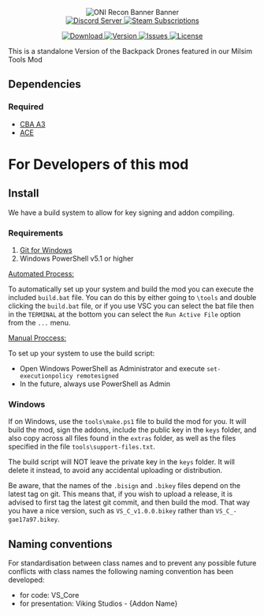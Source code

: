 <p align="center">
	<img src="https://github.com/Viking-Studios-Arma/ONI_Recon_Essentials/blob/5d17ad1523638d20144793f82f990c9eececcb5a/Falcon%20flight%20banner%20W-logo.png" alt="ONI Recon Banner Banner" />
	<br />
	<a href="https://discord.gg/9pJTHHzaFC">
		<img src="https://img.shields.io/discord/1032437213100777502.svg?label=Discord&logo=Discord&colorB=7289da&style=for-the-badge" alt="Discord Server">
	</a>
	<a href="https://steamcommunity.com/sharedfiles/filedetails/?id=3016023028">
		<img src="https://img.shields.io/steam/subscriptions/3016023028?style=for-the-badge" alt="Steam Subscriptions">
	</a>
	
</p>
</p>
<p align="center">
	<a href="https://steamcommunity.com/sharedfiles/filedetails/?id=3016023028">
		<img src="https://img.shields.io/steam/size/3016023028?label=Download&logo=steam" alt="Download" />
	</a>
	<a href="https://github.com/Viking-Studios-Arma/ONI_Recon_Core/releases">
		<img src="https://img.shields.io/github/release/Viking-Studios-Arma/ONI_Recon_Core.svg?label=Version" alt="Version" />
	</a>
	<a href="https://github.com/Viking-Studios-Arma/ONI_Recon_Core/issues">
		<img src="http://img.shields.io/github/issues-raw/Viking-Studios-Arma/ONI_Recon_Core.svg?label=Issues&style=flat" alt="Issues" />
	</a>
	<a href="Viking-Studios-Arma/ONI_Recon_Core/blob/main/LICENSE">
		<img src="https://img.shields.io/github/license/Viking-Studios-Arma/ONI_Recon_Core.svg?style=flat&label=Licence" alt="License">
	</a>
</p>

<p>

This is a standalone Version of the Backpack Drones featured in our Milsim Tools Mod

</p>

## Dependencies
### Required
- [CBA A3](https://steamcommunity.com/sharedfiles/filedetails/?id=450814997)
- [ACE](https://steamcommunity.com/workshop/filedetails/?id=463939057)

# For Developers of this mod
## Install
We have a build system to allow for key signing and addon compiling.

### Requirements
1. [Git for Windows](https://git-scm.com/download/win)
1. Windows PowerShell v5.1 or higher

<ins>Automated Process:</ins>

To automatically set up your system and build the mod you can execute the included `build.bat` file.
You can do this by either going to `\tools` and double clicking the `build.bat` file, or if you use VSC you can select the bat file then in the `TERMINAL` at the bottom you can select the `Run Active File` option from the `...` menu.

<ins>Manual Proccess:</ins>

To set up your system to use the build script:
- Open Windows PowerShell as Administrator and execute `set-executionpolicy remotesigned`
- In the future, always use PowerShell as Admin

### Windows
If on Windows, use the `tools\make.ps1` file to build the mod for you. It will build the mod, sign the addons, include the public key in the `keys` folder, and also copy across all files found in the `extras` folder, as well as the files specified in the file `tools\support-files.txt`.

The build script will NOT leave the private key in the `keys` folder. It will delete it instead, to avoid any accidental uploading or distribution.

Be aware, that the names of the `.bisign` and `.bikey` files depend on the latest tag on git. This means that, if you wish to upload a release, it is advised to first tag the latest git commit, and then build the mod. That way you have a nice version, such as `VS_C_v1.0.0.bikey` rather than `VS_C_-gae17a97.bikey`.

## Naming conventions
For standardisation between class names and to prevent any possible future conflicts with class names the following naming convention has been developed:
- for code: VS_Core
- for presentation: Viking Studios - {Addon Name}